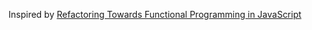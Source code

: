 Inspired by [Refactoring Towards Functional Programming in JavaScript](http://rebootjeff.github.io/blog/2015/06/14/refactoring-towards-functional-programming-in-javascript/)
